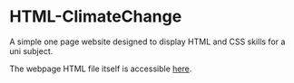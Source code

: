 # HTML-ClimateChange
A simple one page website designed to display HTML and CSS skills for a uni subject.

The webpage HTML file itself is accessible [here](ass.html).
